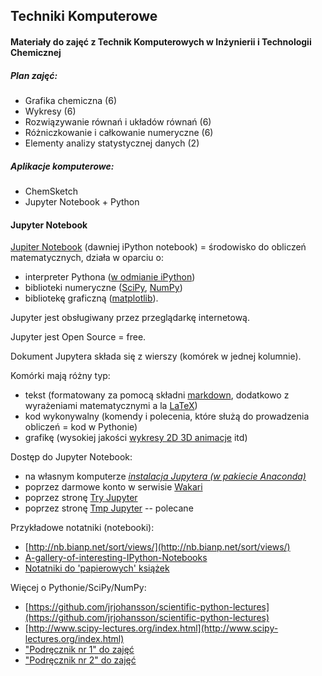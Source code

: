## Techniki Komputerowe
#### Materiały do zajęć z Technik Komputerowych w Inżynierii i Technologii Chemicznej


##### Plan zajęć:

- Grafika chemiczna (6)
- Wykresy (6)
- Rozwiązywanie równań i układów równań (6)
- Różniczkowanie i całkowanie numeryczne (6)
- Elementy analizy statystycznej danych (2)


##### Aplikacje komputerowe:

- ChemSketch
- Jupyter Notebook + Python


#### Jupyter Notebook


[Jupiter Notebook](https://jupyter.org/) (dawniej iPython notebook) = środowisko do obliczeń matematycznych, działa w oparciu o:
* interpreter Pythona ([w odmianie iPython](https://en.wikipedia.org/wiki/IPython)) 
* biblioteki numeryczne ([SciPy](http://docs.scipy.org/doc/scipy/reference/), [NumPy](https://en.wikipedia.org/wiki/NumPy))
* bibliotekę graficzną ([matplotlib](http://matplotlib.org/contents.html)).

Jupyter jest obsługiwany przez przeglądarkę internetową.

Jupyter jest Open Source = free.


Dokument Jupytera składa się z wierszy (komórek w jednej kolumnie).

Komórki mają różny typ:
* tekst (formatowany za pomocą składni [markdown](https://pl.wikipedia.org/wiki/Markdown), dodatkowo z wyrażeniami matematycznymi a la [LaTeX](http://www.latex-kurs.x25.pl/paper/wyrazenia_matematyczne))
* kod wykonywalny (komendy i polecenia, które służą do prowadzenia obliczeń = kod w Pythonie)
* grafikę (wysokiej jakości [wykresy 2D 3D animacje](http://matplotlib.org/gallery.html) itd)


Dostęp do Jupyter Notebook:
* na własnym komputerze [*instalacja Jupytera (w pakiecie Anaconda)*](https://www.continuum.io/downloads)
* poprzez darmowe konto w serwisie [Wakari](https://www.wakari.io/)
* poprzez stronę [Try Jupyter](https://try.jupyter.org/)
* poprzez stronę [Tmp Jupyter](https:/tmpnb.org/) -- polecane


Przykładowe notatniki (notebooki):
* [http://nb.bianp.net/sort/views/](http://nb.bianp.net/sort/views/)
* [A-gallery-of-interesting-IPython-Notebooks](https://github.com/ipython/ipython/wiki/A-gallery-of-interesting-IPython-Notebooks)
* [Notatniki do 'papierowych' książek](http://tbc-python.fossee.in/completed-books/)


Więcej o Pythonie/SciPy/NumPy:

* [https://github.com/jrjohansson/scientific-python-lectures](https://github.com/jrjohansson/scientific-python-lectures)
* [http://www.scipy-lectures.org/index.html](http://www.scipy-lectures.org/index.html)
* ["Podręcznik nr 1" do zajęć](http://kitchingroup.cheme.cmu.edu/pycse/)
* ["Podręcznik nr 2" do zajęć](http://www.southampton.ac.uk/~fangohr/training/python/pdfs/Python-for-Computational-Science-and-Engineering.pdf)


